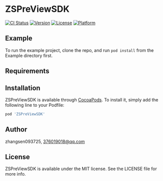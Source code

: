 # ZSPreViewSDK

[![CI Status](https://img.shields.io/travis/zhangsen093725/ZSPreViewSDK.svg?style=flat)](https://travis-ci.org/zhangsen093725/ZSPreViewSDK)
[![Version](https://img.shields.io/cocoapods/v/ZSPreViewSDK.svg?style=flat)](https://cocoapods.org/pods/ZSPreViewSDK)
[![License](https://img.shields.io/cocoapods/l/ZSPreViewSDK.svg?style=flat)](https://cocoapods.org/pods/ZSPreViewSDK)
[![Platform](https://img.shields.io/cocoapods/p/ZSPreViewSDK.svg?style=flat)](https://cocoapods.org/pods/ZSPreViewSDK)

## Example

To run the example project, clone the repo, and run `pod install` from the Example directory first.

## Requirements

## Installation

ZSPreViewSDK is available through [CocoaPods](https://cocoapods.org). To install
it, simply add the following line to your Podfile:

```ruby
pod 'ZSPreViewSDK'
```

## Author

zhangsen093725, 376019018@qq.com

## License

ZSPreViewSDK is available under the MIT license. See the LICENSE file for more info.

